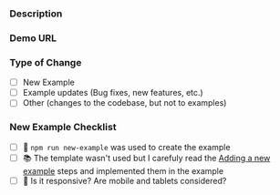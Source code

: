 ### Description

<!--
  ✍️ Write a short summary of your work. Screenshots and videos are welcome!
-->

### Demo URL

<!--
  Provide a URL to a live deployment where we can test your PR. If a demo isn't possible feel free to omit this section.
-->

### Type of Change

- [ ] New Example
- [ ] Example updates (Bug fixes, new features, etc.)
- [ ] Other (changes to the codebase, but not to examples)

### New Example Checklist

- [ ] 🛫 `npm run new-example` was used to create the example
- [ ] 📚 The template wasn't used but I carefuly read the [Adding a new example](https://github.com/khulnasoft/examples#adding-a-new-example) steps and implemented them in the example
- [ ] 📱 Is it responsive? Are mobile and tablets considered?
